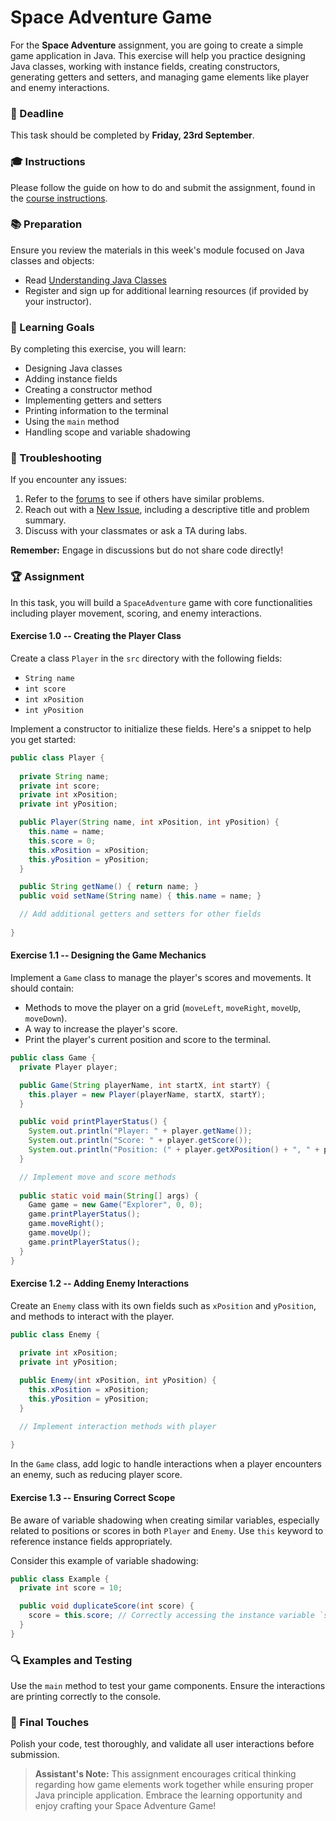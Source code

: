 # Space Adventure Game

For the **Space Adventure** assignment, you are going to create a simple game application in Java. This exercise will help you practice designing Java classes, working with instance fields, creating constructors, generating getters and setters, and managing game elements like player and enemy interactions.

### 🎯 Deadline

This task should be completed by **Friday, 23rd September**.

### 🎓 Instructions

Please follow the guide on how to do and submit the assignment, found in the [course instructions](https://example.com/assignments). 

### 📚 Preparation

Ensure you review the materials in this week's module focused on Java classes and objects:

- Read [Understanding Java Classes](https://example.com/understanding-java-classes)
- Register and sign up for additional learning resources (if provided by your instructor).

### 🎯 Learning Goals

By completing this exercise, you will learn:

- Designing Java classes
- Adding instance fields
- Creating a constructor method
- Implementing getters and setters
- Printing information to the terminal
- Using the `main` method
- Handling scope and variable shadowing

### 🚀 Troubleshooting

If you encounter any issues:

1. Refer to the [forums](https://example.com/help/discussions) to see if others have similar problems.
2. Reach out with a [New Issue](https://example.com/help/issues/new), including a descriptive title and problem summary.
3. Discuss with your classmates or ask a TA during labs.

**Remember:** Engage in discussions but do not share code directly!

### 🏆 Assignment

In this task, you will build a `SpaceAdventure` game with core functionalities including player movement, scoring, and enemy interactions.

#### Exercise 1.0 -- Creating the Player Class

Create a class `Player` in the `src` directory with the following fields:

- `String name`
- `int score`
- `int xPosition`
- `int yPosition`

Implement a constructor to initialize these fields. Here's a snippet to help you get started:

```java
public class Player {
  
  private String name;
  private int score;
  private int xPosition;
  private int yPosition;

  public Player(String name, int xPosition, int yPosition) {
    this.name = name;
    this.score = 0;
    this.xPosition = xPosition;
    this.yPosition = yPosition;
  }

  public String getName() { return name; }
  public void setName(String name) { this.name = name; }

  // Add additional getters and setters for other fields
  
}
```

#### Exercise 1.1 -- Designing the Game Mechanics

Implement a `Game` class to manage the player's scores and movements. It should contain:

- Methods to move the player on a grid (`moveLeft`, `moveRight`, `moveUp`, `moveDown`).
- A way to increase the player's score.
- Print the player's current position and score to the terminal.

```java
public class Game {
  private Player player;

  public Game(String playerName, int startX, int startY) {
    this.player = new Player(playerName, startX, startY);
  }

  public void printPlayerStatus() {
    System.out.println("Player: " + player.getName());
    System.out.println("Score: " + player.getScore());
    System.out.println("Position: (" + player.getXPosition() + ", " + player.getYPosition() + ")");
  }

  // Implement move and score methods
  
  public static void main(String[] args) {
    Game game = new Game("Explorer", 0, 0);
    game.printPlayerStatus();
    game.moveRight();
    game.moveUp();
    game.printPlayerStatus();
  }
}
```

#### Exercise 1.2 -- Adding Enemy Interactions

Create an `Enemy` class with its own fields such as `xPosition` and `yPosition`, and methods to interact with the player.

```java
public class Enemy {
  
  private int xPosition;
  private int yPosition;

  public Enemy(int xPosition, int yPosition) {
    this.xPosition = xPosition;
    this.yPosition = yPosition;
  }

  // Implement interaction methods with player
  
}
```

In the `Game` class, add logic to handle interactions when a player encounters an enemy, such as reducing player score.

#### Exercise 1.3 -- Ensuring Correct Scope

Be aware of variable shadowing when creating similar variables, especially related to positions or scores in both `Player` and `Enemy`. Use `this` keyword to reference instance fields appropriately.

Consider this example of variable shadowing:

```java
public class Example {
  private int score = 10;

  public void duplicateScore(int score) {
    score = this.score; // Correctly accessing the instance variable `score`
  }
}
```

### 🔍 Examples and Testing

Use the `main` method to test your game components. Ensure the interactions are printing correctly to the console.

### 🥇 Final Touches

Polish your code, test thoroughly, and validate all user interactions before submission.

> **Assistant's Note:** This assignment encourages critical thinking regarding how game elements work together while ensuring proper Java principle application. Embrace the learning opportunity and enjoy crafting your Space Adventure Game!
